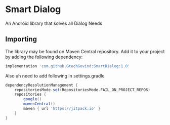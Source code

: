 # Smart Dialog

An Android library that solves all Dialog Needs

## Importing

The library may be found on Maven Central repository.
Add it to your project by adding the following dependency:

```groovy
implementation 'com.github.GtechGovind:SmartDialog:1.0'
```

Also uh need to add following in settings.gradle

```groovy
dependencyResolutionManagement {
    repositoriesMode.set(RepositoriesMode.FAIL_ON_PROJECT_REPOS)
    repositories {
        google()
        mavenCentral()
        maven { url 'https://jitpack.io' }
    }
}
```

